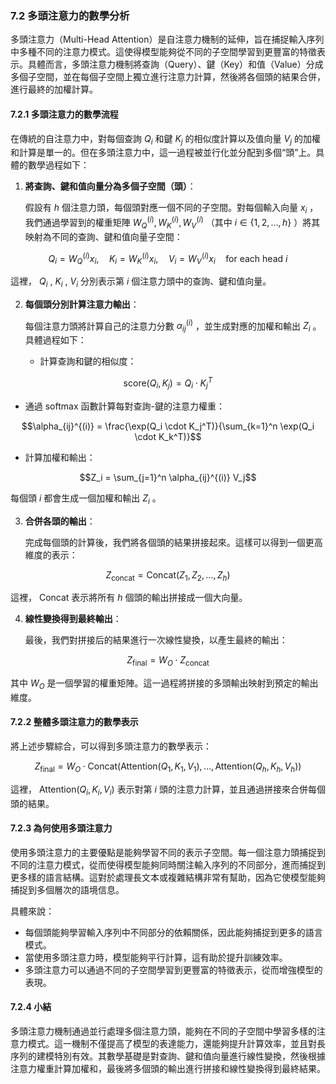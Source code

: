 ### **7.2 多頭注意力的數學分析**

多頭注意力（Multi-Head Attention）是自注意力機制的延伸，旨在捕捉輸入序列中多種不同的注意力模式。這使得模型能夠從不同的子空間學習到更豐富的特徵表示。具體而言，多頭注意力機制將查詢（Query）、鍵（Key）和值（Value）分成多個子空間，並在每個子空間上獨立進行注意力計算，然後將各個頭的結果合併，進行最終的加權計算。

#### **7.2.1 多頭注意力的數學流程**

在傳統的自注意力中，對每個查詢  $`Q_i`$  和鍵  $`K_j`$  的相似度計算以及值向量  $`V_j`$  的加權和計算是單一的。但在多頭注意力中，這一過程被並行化並分配到多個“頭”上。具體的數學過程如下：

1. **將查詢、鍵和值向量分為多個子空間（頭）**：

   假設有  $`h`$  個注意力頭，每個頭對應一個不同的子空間。對每個輸入向量  $`x_i`$ ，我們通過學習到的權重矩陣  $`W_Q^{(i)}, W_K^{(i)}, W_V^{(i)}`$ （其中  $`i \in \{1, 2, \dots, h\}`$ ）將其映射為不同的查詢、鍵和值向量子空間：

   
```math
Q_i = W_Q^{(i)} x_i, \quad K_i = W_K^{(i)} x_i, \quad V_i = W_V^{(i)} x_i \quad \text{for each head } i
```


   這裡， $`Q_i`$ ,  $`K_i`$ ,  $`V_i`$  分別表示第  $`i`$  個注意力頭中的查詢、鍵和值向量。

2. **每個頭分別計算注意力輸出**：

   每個注意力頭將計算自己的注意力分數  $`\alpha_{ij}^{(i)}`$ ，並生成對應的加權和輸出  $`Z_i`$ 。具體過程如下：
   
   - 計算查詢和鍵的相似度：
     
```math
\text{score}(Q_i, K_j) = Q_i \cdot K_j^T
```

   
   - 通過 softmax 函數計算每對查詢-鍵的注意力權重：
     
```math
\alpha_{ij}^{(i)} = \frac{\exp(Q_i \cdot K_j^T)}{\sum_{k=1}^n \exp(Q_i \cdot K_k^T)}
```


   - 計算加權和輸出：
     
```math
Z_i = \sum_{j=1}^n \alpha_{ij}^{(i)} V_j
```

   
   每個頭  $`i`$  都會生成一個加權和輸出  $`Z_i`$ 。

3. **合併各頭的輸出**：

   完成每個頭的計算後，我們將各個頭的結果拼接起來。這樣可以得到一個更高維度的表示：
   
```math
Z_{\text{concat}} = \text{Concat}(Z_1, Z_2, \dots, Z_h)
```

   這裡， $`\text{Concat}`$  表示將所有  $`h`$  個頭的輸出拼接成一個大向量。

4. **線性變換得到最終輸出**：

   最後，我們對拼接后的結果進行一次線性變換，以產生最終的輸出：
   
```math
Z_{\text{final}} = W_O \cdot Z_{\text{concat}}
```

   其中  $`W_O`$  是一個學習的權重矩陣。這一過程將拼接的多頭輸出映射到預定的輸出維度。

#### **7.2.2 整體多頭注意力的數學表示**

將上述步驟綜合，可以得到多頭注意力的數學表示：


```math
Z_{\text{final}} = W_O \cdot \text{Concat}\left(\text{Attention}(Q_1, K_1, V_1), \dots, \text{Attention}(Q_h, K_h, V_h)\right)
```


這裡， $`\text{Attention}(Q_i, K_i, V_i)`$  表示對第  $`i`$  頭的注意力計算，並且通過拼接來合併每個頭的結果。

#### **7.2.3 為何使用多頭注意力**

使用多頭注意力的主要優點是能夠學習不同的表示子空間。每一個注意力頭捕捉到不同的注意力模式，從而使得模型能夠同時關注輸入序列的不同部分，進而捕捉到更多樣的語言結構。這對於處理長文本或複雜結構非常有幫助，因為它使模型能夠捕捉到多個層次的語境信息。

具體來說：
- 每個頭能夠學習輸入序列中不同部分的依賴關係，因此能夠捕捉到更多的語言模式。
- 當使用多頭注意力時，模型能夠平行計算，這有助於提升訓練效率。
- 多頭注意力可以通過不同的子空間學習到更豐富的特徵表示，從而增強模型的表現。

#### **7.2.4 小結**

多頭注意力機制通過並行處理多個注意力頭，能夠在不同的子空間中學習多樣的注意力模式。這一機制不僅提高了模型的表達能力，還能夠提升計算效率，並且對長序列的建模特別有效。其數學基礎是對查詢、鍵和值向量進行線性變換，然後根據注意力權重計算加權和，最後將多個頭的輸出進行拼接和線性變換得到最終結果。